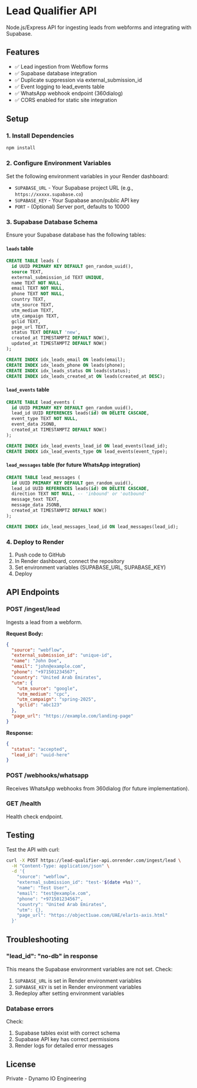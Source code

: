 # Lead Qualifier API

Node.js/Express API for ingesting leads from webforms and integrating with Supabase.

## Features

- ✅ Lead ingestion from Webflow forms
- ✅ Supabase database integration
- ✅ Duplicate suppression via external_submission_id
- ✅ Event logging to lead_events table
- ✅ WhatsApp webhook endpoint (360dialog)
- ✅ CORS enabled for static site integration

## Setup

### 1. Install Dependencies

```bash
npm install
```

### 2. Configure Environment Variables

Set the following environment variables in your Render dashboard:

- `SUPABASE_URL` - Your Supabase project URL (e.g., `https://xxxxx.supabase.co`)
- `SUPABASE_KEY` - Your Supabase anon/public API key
- `PORT` - (Optional) Server port, defaults to 10000

### 3. Supabase Database Schema

Ensure your Supabase database has the following tables:

#### `leads` table

```sql
CREATE TABLE leads (
  id UUID PRIMARY KEY DEFAULT gen_random_uuid(),
  source TEXT,
  external_submission_id TEXT UNIQUE,
  name TEXT NOT NULL,
  email TEXT NOT NULL,
  phone TEXT NOT NULL,
  country TEXT,
  utm_source TEXT,
  utm_medium TEXT,
  utm_campaign TEXT,
  gclid TEXT,
  page_url TEXT,
  status TEXT DEFAULT 'new',
  created_at TIMESTAMPTZ DEFAULT NOW(),
  updated_at TIMESTAMPTZ DEFAULT NOW()
);

CREATE INDEX idx_leads_email ON leads(email);
CREATE INDEX idx_leads_phone ON leads(phone);
CREATE INDEX idx_leads_status ON leads(status);
CREATE INDEX idx_leads_created_at ON leads(created_at DESC);
```

#### `lead_events` table

```sql
CREATE TABLE lead_events (
  id UUID PRIMARY KEY DEFAULT gen_random_uuid(),
  lead_id UUID REFERENCES leads(id) ON DELETE CASCADE,
  event_type TEXT NOT NULL,
  event_data JSONB,
  created_at TIMESTAMPTZ DEFAULT NOW()
);

CREATE INDEX idx_lead_events_lead_id ON lead_events(lead_id);
CREATE INDEX idx_lead_events_type ON lead_events(event_type);
```

#### `lead_messages` table (for future WhatsApp integration)

```sql
CREATE TABLE lead_messages (
  id UUID PRIMARY KEY DEFAULT gen_random_uuid(),
  lead_id UUID REFERENCES leads(id) ON DELETE CASCADE,
  direction TEXT NOT NULL, -- 'inbound' or 'outbound'
  message_text TEXT,
  message_data JSONB,
  created_at TIMESTAMPTZ DEFAULT NOW()
);

CREATE INDEX idx_lead_messages_lead_id ON lead_messages(lead_id);
```

### 4. Deploy to Render

1. Push code to GitHub
2. In Render dashboard, connect the repository
3. Set environment variables (SUPABASE_URL, SUPABASE_KEY)
4. Deploy

## API Endpoints

### POST /ingest/lead

Ingests a lead from a webform.

**Request Body:**

```json
{
  "source": "webflow",
  "external_submission_id": "unique-id",
  "name": "John Doe",
  "email": "john@example.com",
  "phone": "+971501234567",
  "country": "United Arab Emirates",
  "utm": {
    "utm_source": "google",
    "utm_medium": "cpc",
    "utm_campaign": "spring-2025",
    "gclid": "abc123"
  },
  "page_url": "https://example.com/landing-page"
}
```

**Response:**

```json
{
  "status": "accepted",
  "lead_id": "uuid-here"
}
```

### POST /webhooks/whatsapp

Receives WhatsApp webhooks from 360dialog (for future implementation).

### GET /health

Health check endpoint.

## Testing

Test the API with curl:

```bash
curl -X POST https://lead-qualifier-api.onrender.com/ingest/lead \
  -H "Content-Type: application/json" \
  -d '{
    "source": "webflow",
    "external_submission_id": "test-'$(date +%s)'",
    "name": "Test User",
    "email": "test@example.com",
    "phone": "+971501234567",
    "country": "United Arab Emirates",
    "utm": {},
    "page_url": "https://object1uae.com/UAE/elar1s-axis.html"
  }'
```

## Troubleshooting

### "lead_id": "no-db" in response

This means the Supabase environment variables are not set. Check:

1. `SUPABASE_URL` is set in Render environment variables
2. `SUPABASE_KEY` is set in Render environment variables
3. Redeploy after setting environment variables

### Database errors

Check:

1. Supabase tables exist with correct schema
2. Supabase API key has correct permissions
3. Render logs for detailed error messages

## License

Private - Dynamo IO Engineering

